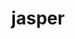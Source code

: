 ---
title: "jasper"
layout: cache
categories: [package, v0.18]
meta: {"versions": ["3.0.3"], "compilers": ["gcc@=7.3.1"], "oss": ["amzn2"], "platforms": ["linux"], "targets": ["aarch64", "graviton2", "x86_64_v3", "x86_64_v4"], "stacks": ["aws-isc", "aws-isc-aarch64"], "num_specs": 4, "num_specs_by_stack": {"aws-isc-aarch64": 2, "aws-isc": 2}}
spec_details: [{"hash": "ooy6tp3pxpr736dg2hql5xfk4bfm5uu2", "compiler": "gcc@=7.3.1", "versions": ["3.0.3"], "os": "amzn2", "platform": "linux", "target": "graviton2", "variants": ["build_type=Release", "+jpeg", "~opengl", "+shared"], "stacks": ["aws-isc-aarch64"], "size": "-", "tarball": "https://binaries.spack.io/releases/v0.18/build_cache/linux-amzn2-graviton2/gcc-7.3.1/jasper-3.0.3/linux-amzn2-graviton2-gcc-7.3.1-jasper-3.0.3-ooy6tp3pxpr736dg2hql5xfk4bfm5uu2.spack"}, {"hash": "xifklbpjyn4uu74wsejhvmmbzvj2ngyb", "compiler": "gcc@=7.3.1", "versions": ["3.0.3"], "os": "amzn2", "platform": "linux", "target": "x86_64_v3", "variants": ["build_type=Release", "+jpeg", "~opengl", "+shared"], "stacks": ["aws-isc"], "size": "-", "tarball": "https://binaries.spack.io/releases/v0.18/build_cache/linux-amzn2-x86_64_v3/gcc-7.3.1/jasper-3.0.3/linux-amzn2-x86_64_v3-gcc-7.3.1-jasper-3.0.3-xifklbpjyn4uu74wsejhvmmbzvj2ngyb.spack"}, {"hash": "ljdb6tqgwvhq7plcm6gkgxqq26mysvz2", "compiler": "gcc@=7.3.1", "versions": ["3.0.3"], "os": "amzn2", "platform": "linux", "target": "x86_64_v4", "variants": ["build_type=Release", "+jpeg", "~opengl", "+shared"], "stacks": ["aws-isc"], "size": "-", "tarball": "https://binaries.spack.io/releases/v0.18/build_cache/linux-amzn2-x86_64_v4/gcc-7.3.1/jasper-3.0.3/linux-amzn2-x86_64_v4-gcc-7.3.1-jasper-3.0.3-ljdb6tqgwvhq7plcm6gkgxqq26mysvz2.spack"}, {"hash": "bp33linay73fy5chifhem6wmg7nawun5", "compiler": "gcc@=7.3.1", "versions": ["3.0.3"], "os": "amzn2", "platform": "linux", "target": "aarch64", "variants": ["build_type=Release", "+jpeg", "~opengl", "+shared"], "stacks": ["aws-isc-aarch64"], "size": "-", "tarball": "https://binaries.spack.io/releases/v0.18/build_cache/linux-amzn2-aarch64/gcc-7.3.1/jasper-3.0.3/linux-amzn2-aarch64-gcc-7.3.1-jasper-3.0.3-bp33linay73fy5chifhem6wmg7nawun5.spack"}]
---